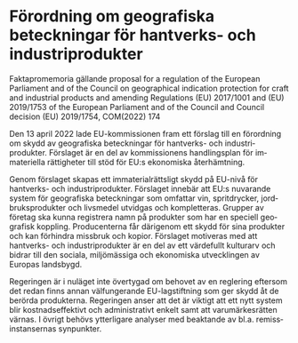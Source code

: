 # Förordning om geografiska beteckningar för hantverks- och industriprodukter

Faktapromemoria gällande proposal for a regulation of the European Parliament and of the Council on geo­graphical indication protection for craft and indust­rial products and amending Regula­tions (EU) 2017/1001 and (EU) 2019/1753 of the European Parlia­ment and of the Council and Council decision (EU) 2019/1754, COM(2022) 174

Den 13 april 2022 lade EU-kommissio­nen fram ett förslag till en förord­ning om skydd av geo­grafiska beteck­ningar för hantverks- och industri­produkter. Förslaget är en del av kom­missio­nens hand­lings­plan för im­materi­ella rättig­heter till stöd för EU:s ekono­miska åter­hämt­ning.

Genom förslaget skapas ett immaterial­rättsligt skydd på EU-nivå för hantverks- och industri­produkter. Förslaget innebär att EU:s nuvarande system för geo­grafiska beteck­ningar som omfattar vin, sprit­drycker, jord­bruks­produkter och livs­medel utvidgas och kom­plet­teras. Grupper av företag ska kunna regist­rera namn på produkter som har en speciell geo­grafisk kopp­ling. Produ­centerna får där­igenom ett skydd för sina pro­dukter och kan förhindra missbruk och kopior. Förslaget moti­veras med att hantverks- och industri­produkter är en del av ett värde­fullt kultur­arv och bidrar till den sociala, miljö­mässiga och ekono­miska utveck­lingen av Europas lands­bygd.

Regeringen är i nuläget inte över­tygad om behovet av en reglering eftersom det redan finns annan väl­fungerande EU-lagstift­ning som ger skydd åt de berörda produkt­erna. Regeringen anser att det är viktigt att ett nytt system blir kostnads­effektivt och administra­tivt enkelt samt att varu­märkes­rätten värnas. I övrigt behövs ytter­ligare analy­ser med beaktande av bl.a. remiss­instans­ernas synpunkter.
